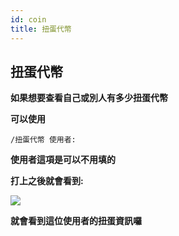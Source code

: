 ```yaml
---
id: coin
title: 扭蛋代幣
---
```


## 扭蛋代幣

**如果想要查看自己或別人有多少扭蛋代幣**

**可以使用**

`/扭蛋代幣 使用者:`

**使用者這項是可以不用填的**

**打上之後就會看到:**

![](https://cdn.discordapp.com/attachments/991337796960784424/997470140402761849/unknown.png)

**就會看到這位使用者的扭蛋資訊囉**

